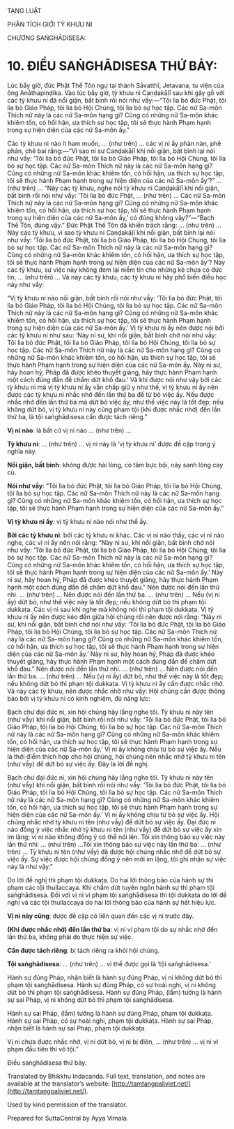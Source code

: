  

TẠNG LUẬT

PHÂN TÍCH GIỚI TỲ KHƯU NI

CHƯƠNG SAṄGHĀDISESA:

# 10\. ĐIỀU SAṄGHĀDISESA THỨ BẢY:

Lúc bấy giờ, đức Phật Thế Tôn ngự tại thành Sāvatthī, Jetavana, tu viện của ông Anāthapiṇḍika. Vào lúc bấy giờ, tỳ khưu ni Caṇḍakāḷī sau khi gây gỗ với các tỳ khưu ni đã nổi giận, bất bình rồi nói như vầy:—“Tôi lìa bỏ đức Phật, tôi lìa bỏ Giáo Pháp, tôi lìa bỏ Hội Chúng, tôi lìa bỏ sự học tập. Các nữ Sa-môn Thích nữ này là các nữ Sa-môn hạng gì? Cũng có những nữ Sa-môn khác khiêm tốn, có hối hận, ưa thích sự học tập, tôi sẽ thực hành Phạm hạnh trong sự hiện diện của các nữ Sa-môn ấy.”

Các tỳ khưu ni nào ít ham muốn, … (như trên) … các vị ni ấy phàn nàn, phê phán, chê bai rằng:—“Vì sao ni sư Caṇḍakāḷī khi nổi giận, bất bình lại nói như vầy: ‘Tôi lìa bỏ đức Phật, tôi lìa bỏ Giáo Pháp, tôi lìa bỏ Hội Chúng, tôi lìa bỏ sự học tập. Các nữ Sa-môn Thích nữ này là các nữ Sa-môn hạng gì? Cũng có những nữ Sa-môn khác khiêm tốn, có hối hận, ưa thích sự học tập, tôi sẽ thực hành Phạm hạnh trong sự hiện diện của các nữ Sa-môn ấy’?” … (như trên) … “Này các tỳ khưu, nghe nói tỳ khưu ni Caṇḍakāḷī khi nổi giận, bất bình rồi nói như vầy: ‘Tôi lìa bỏ đức Phật, … (như trên) … Các nữ Sa-môn Thích nữ này là các nữ Sa-môn hạng gì? Cũng có những nữ Sa-môn khác khiêm tốn, có hối hận, ưa thích sự học tập, tôi sẽ thực hành Phạm hạnh trong sự hiện diện của các nữ Sa-môn ấy,’ có đúng không vậy?”—“Bạch Thế Tôn, đúng vậy.” Đức Phật Thế Tôn đã khiển trách rằng: … (như trên) … Này các tỳ khưu, vì sao tỳ khưu ni Caṇḍakāḷī khi nổi giận, bất bình lại nói như vầy: ‘Tôi lìa bỏ đức Phật, tôi lìa bỏ Giáo Pháp, tôi lìa bỏ Hội Chúng, tôi lìa bỏ sự học tập. Các nữ Sa-môn Thích nữ này là các nữ Sa-môn hạng gì? Cũng có những nữ Sa-môn khác khiêm tốn, có hối hận, ưa thích sự học tập, tôi sẽ thực hành Phạm hạnh trong sự hiện diện của các nữ Sa-môn ấy’? Này các tỳ khưu, sự việc này không đem lại niềm tin cho những kẻ chưa có đức tin, … (như trên) … Và này các tỳ khưu, các tỳ khưu ni hãy phổ biến điều học này như vầy:

“Vị tỳ khưu ni nào nổi giận, bất bình rồi nói như vầy: ‘Tôi lìa bỏ đức Phật, tôi lìa bỏ Giáo Pháp, tôi lìa bỏ Hội Chúng, tôi lìa bỏ sự học tập. Các nữ Sa-môn Thích nữ này là các nữ Sa-môn hạng gì? Cũng có những nữ Sa-môn khác khiêm tốn, có hối hận, ưa thích sự học tập, tôi sẽ thực hành Phạm hạnh trong sự hiện diện của các nữ Sa-môn ấy.’ Vị tỳ khưu ni ấy nên được nói bởi các tỳ khưu ni như sau: ‘Này ni sư, khi nổi giận, bất bình chớ nói như vầy: Tôi lìa bỏ đức Phật, tôi lìa bỏ Giáo Pháp, tôi lìa bỏ Hội Chúng, tôi lìa bỏ sự học tập. Các nữ Sa-môn Thích nữ này là các nữ Sa-môn hạng gì? Cũng có những nữ Sa-môn khác khiêm tốn, có hối hận, ưa thích sự học tập, tôi sẽ thực hành Phạm hạnh trong sự hiện diện của các nữ Sa-môn ấy. Này ni sư, hãy hoan hỷ, Pháp đã được khéo thuyết giảng, hãy thực hành Phạm hạnh một cách đúng đắn để chấm dứt khổ đau.’ Và khi được nói như vậy bởi các tỳ khưu ni mà vị tỳ khưu ni ấy vẫn chấp giữ y như thế, vị tỳ khưu ni ấy nên được các tỳ khưu ni nhắc nhở đến lần thứ ba để từ bỏ việc ấy. Nếu được nhắc nhở đến lần thứ ba mà dứt bỏ việc ấy, như thế việc này là tốt đẹp; nếu không dứt bỏ, vị tỳ khưu ni này cũng phạm tội (khi được nhắc nhở) đến lần thứ ba, là tội saṅghādisesa cần được tách riêng.”

**Vị ni nào**: là bất cứ vị ni nào … (như trên) …

**Tỳ khưu ni**: … (như trên) … vị ni này là ‘vị tỳ khưu ni’ được đề cập trong ý nghĩa này.

**Nổi giận, bất bình**: không được hài lòng, có tâm bực bội, nảy sanh lòng cay cú.

**Nói như vầy**: “Tôi lìa bỏ đức Phật, tôi lìa bỏ Giáo Pháp, tôi lìa bỏ Hội Chúng, tôi lìa bỏ sự học tập. Các nữ Sa-môn Thích nữ này là các nữ Sa-môn hạng gì? Cũng có những nữ Sa-môn khác khiêm tốn, có hối hận, ưa thích sự học tập, tôi sẽ thực hành Phạm hạnh trong sự hiện diện của các nữ Sa-môn ấy.”

**Vị tỳ khưu ni ấy**: vị tỳ khưu ni nào nói như thế ấy.

**Bởi các tỳ khưu ni**: bởi các tỳ khưu ni khác. Các vị ni nào thấy, các vị ni nào nghe, các vị ni ấy nên nói rằng: “Này ni sư, khi nổi giận, bất bình chớ nói như vầy: ‘Tôi lìa bỏ đức Phật, tôi lìa bỏ Giáo Pháp, tôi lìa bỏ Hội Chúng, tôi lìa bỏ sự học tập. Các nữ Sa-môn Thích nữ này là các nữ Sa-môn hạng gì? Cũng có những nữ Sa-môn khác khiêm tốn, có hối hận, ưa thích sự học tập, tôi sẽ thực hành Phạm hạnh trong sự hiện diện của các nữ Sa-môn ấy.’ Này ni sư, hãy hoan hỷ, Pháp đã được khéo thuyết giảng, hãy thực hành Phạm hạnh một cách đúng đắn để chấm dứt khổ đau.” Nên được nói đến lần thứ nhì. … (như trên) … Nên được nói đến lần thứ ba. … (như trên) … Nếu (vị ni ấy) dứt bỏ, như thế việc này là tốt đẹp; nếu không dứt bỏ thì phạm tội dukkaṭa. Các vị ni sau khi nghe mà không nói thì phạm tội dukkaṭa. Vị tỳ khưu ni ấy nên được kéo đến giữa hội chúng rồi nên được nói rằng: “Này ni sư, khi nổi giận, bất bình chớ nói như vầy: ‘Tôi lìa bỏ đức Phật, tôi lìa bỏ Giáo Pháp, tôi lìa bỏ Hội Chúng, tôi lìa bỏ sự học tập. Các nữ Sa-môn Thích nữ này là các nữ Sa-môn hạng gì? Cũng có những nữ Sa-môn khác khiêm tốn, có hối hận, ưa thích sự học tập, tôi sẽ thực hành Phạm hạnh trong sự hiện diện của các nữ Sa-môn ấy.’ Này ni sư, hãy hoan hỷ, Pháp đã được khéo thuyết giảng, hãy thực hành Phạm hạnh một cách đúng đắn để chấm dứt khổ đau.” Nên được nói đến lần thứ nhì. … (như trên) … Nên được nói đến lần thứ ba. … (như trên) … Nếu (vị ni ấy) dứt bỏ, như thế việc này là tốt đẹp; nếu không dứt bỏ thì phạm tội dukkaṭa. Vị tỳ khưu ni ấy cần được nhắc nhở. Và này các tỳ khưu, nên được nhắc nhở như vầy: Hội chúng cần được thông báo bởi vị tỳ khưu ni có kinh nghiệm, đủ năng lực:

Bạch chư đại đức ni, xin hội chúng hãy lắng nghe tôi. Tỳ khưu ni này tên (như vầy) khi nổi giận, bất bình rồi nói như vầy: ‘Tôi lìa bỏ đức Phật, tôi lìa bỏ Giáo Pháp, tôi lìa bỏ Hội Chúng, tôi lìa bỏ sự học tập. Các nữ Sa-môn Thích nữ này là các nữ Sa-môn hạng gì? Cũng có những nữ Sa-môn khác khiêm tốn, có hối hận, ưa thích sự học tập, tôi sẽ thực hành Phạm hạnh trong sự hiện diện của các nữ Sa-môn ấy.’ Vị ni ấy không chịu từ bỏ sự việc ấy. Nếu là thời điểm thích hợp cho hội chúng, hội chúng nên nhắc nhở tỳ khưu ni tên (như vầy) để dứt bỏ sự việc ấy. Đây là lời đề nghị.

Bạch chư đại đức ni, xin hội chúng hãy lắng nghe tôi. Tỳ khưu ni này tên (như vầy) khi nổi giận, bất bình rồi nói như vầy: ‘Tôi lìa bỏ đức Phật, tôi lìa bỏ Giáo Pháp, tôi lìa bỏ Hội Chúng, tôi lìa bỏ sự học tập. Các nữ Sa-môn Thích nữ này là các nữ Sa-môn hạng gì? Cũng có những nữ Sa-môn khác khiêm tốn, có hối hận, ưa thích sự học tập, tôi sẽ thực hành Phạm hạnh trong sự hiện diện của các nữ Sa-môn ấy.’ Vị ni ấy không chịu từ bỏ sự việc ấy. Hội chúng nhắc nhở tỳ khưu ni tên (như vầy) để dứt bỏ sự việc ấy. Đại đức ni nào đồng ý việc nhắc nhở tỳ khưu ni tên (như vầy) để dứt bỏ sự việc ấy xin im lặng; vị ni nào không đồng ý có thể nói lên. Tôi xin thông báo sự việc này lần thứ nhì: … (như trên) …Tôi xin thông báo sự việc này lần thứ ba: … (như trên) … Tỳ khưu ni tên (như vầy) đã được hội chúng nhắc nhở để dứt bỏ sự việc ấy. Sự việc được hội chúng đồng ý nên mới im lặng, tôi ghi nhận sự việc này là như vậy.”

Do lời đề nghị thì phạm tội dukkaṭa. Do hai lời thông báo của hành sự thì phạm các tội thullaccaya. Khi chấm dứt tuyên ngôn hành sự thì phạm tội saṅghādisesa. Đối với vị ni vi phạm tội saṅghādisesa thì tội dukkaṭa do lời đề nghị và các tội thullaccaya do hai lời thông báo của hành sự hết hiệu lực.

**Vị ni này cũng**: được đề cập có liên quan đến các vị ni trước đây.

**(Khi được nhắc nhở) đến lần thứ ba**: vị ni vi phạm tội do sự nhắc nhở đến lần thứ ba, không phải do thực hiện sự việc.

**Cần được tách riêng**: bị tách riêng ra khỏi hội chúng.

**Tội saṅghādisesa**: … (như trên) … vì thế được gọi là ‘tội saṅghādisesa.’

Hành sự đúng Pháp, nhận biết là hành sự đúng Pháp, vị ni không dứt bỏ thì phạm tội saṅghādisesa. Hành sự đúng Pháp, có sự hoài nghi, vị ni không dứt bỏ thì phạm tội saṅghādisesa. Hành sự đúng Pháp, (lầm) tưởng là hành sự sai Pháp, vị ni không dứt bỏ thì phạm tội saṅghādisesa.

Hành sự sai Pháp, (lầm) tưởng là hành sự đúng Pháp, phạm tội dukkaṭa. Hành sự sai Pháp, có sự hoài nghi, phạm tội dukkaṭa. Hành sự sai Pháp, nhận biết là hành sự sai Pháp, phạm tội dukkaṭa.

Vị ni chưa được nhắc nhở, vị ni dứt bỏ, vị ni bị điên, … (như trên) … vị ni vi phạm đầu tiên thì vô tội.”

Điều saṅghādisesa thứ bảy.

Translated by Bhikkhu Indacanda. Full text, translation, and notes are available at the translator’s website: [http://tamtangpaliviet.net/](http://tamtangpaliviet.net/).

Used by kind permission of the translator.

Prepared for SuttaCentral by Ayya Vimala.